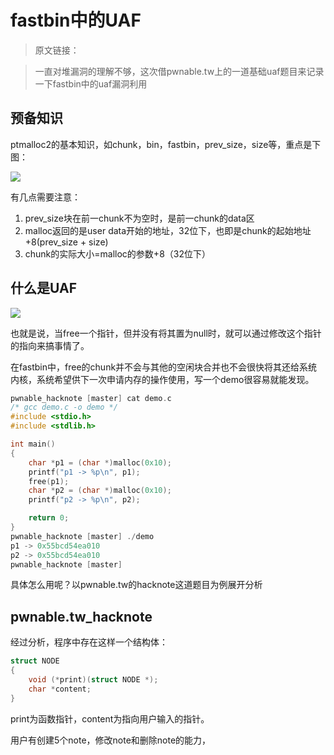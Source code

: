 # fastbin中的UAF

> 原文链接：

> 一直对堆漏洞的理解不够，这次借pwnable.tw上的一道基础uaf题目来记录一下fastbin中的uaf漏洞利用

## 预备知识

ptmalloc2的基本知识，如chunk，bin，fastbin，prev_size，size等，重点是下图：

![](http://ww1.sinaimg.cn/large/006AWYXBly1fofbrc8tnvj30xv0bqq42.jpg)

有几点需要注意：

1. prev_size块在前一chunk不为空时，是前一chunk的data区
2. malloc返回的是user data开始的地址，32位下，也即是chunk的起始地址+8(prev_size + size)
3. chunk的实际大小=malloc的参数+8（32位下）

## 什么是UAF

![](http://ww1.sinaimg.cn/large/006AWYXBly1fo71o91bwnj30ux0fu0vq.jpg)

也就是说，当free一个指针，但并没有将其置为null时，就可以通过修改这个指针的指向来搞事情了。

在fastbin中，free的chunk并不会与其他的空闲块合并也不会很快将其还给系统内核，系统希望供下一次申请内存的操作使用，写一个demo很容易就能发现。

```C
pwnable_hacknote [master] cat demo.c 
/* gcc demo.c -o demo */
#include <stdio.h>
#include <stdlib.h>

int main()
{
	char *p1 = (char *)malloc(0x10);
	printf("p1 -> %p\n", p1);
	free(p1);
	char *p2 = (char *)malloc(0x10);
	printf("p2 -> %p\n", p2);

	return 0;
}
pwnable_hacknote [master] ./demo 
p1 -> 0x55bcd54ea010
p2 -> 0x55bcd54ea010
pwnable_hacknote [master]
```

具体怎么用呢？以pwnable.tw的hacknote这道题目为例展开分析

## pwnable.tw_hacknote

经过分析，程序中存在这样一个结构体：

```C
struct NODE
{
    void (*print)(struct NODE *);
    char *content;
}
```

print为函数指针，content为指向用户输入的指针。

用户有创建5个note，修改note和删除note的能力，

